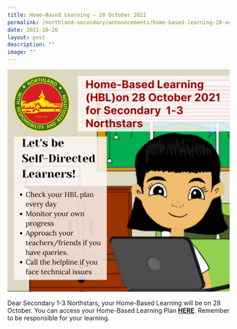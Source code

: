 ```yaml
---
title: Home–Based Learning – 28 October 2021
permalink: /northland-secondary/announcements/home-based-learning-28-october-2021/
date: 2021-10-26
layout: post
description: ""
image: ""
---
```

<img src="/images/a14.png">
<p>Dear Secondary 1-3 Northstars, your Home-Based Learning will be on 28 October. You can access your Home-Based Learning Plan&nbsp;<a href="/student-matters/home-based-learning-guide"><strong>HERE</strong></a>. Remember to be responsible for your learning.</p>